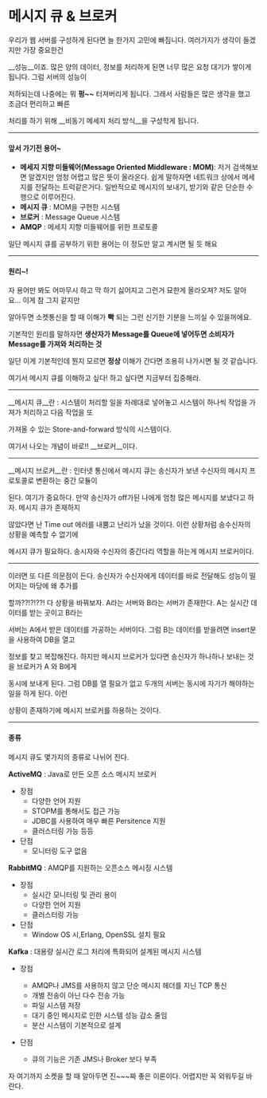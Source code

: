 # 메시지 큐 & 브로커

우리가 웹 서버를 구성하게 된다면 늘 한가지 고민에 빠짐니다.  여러가지가 생각이 들겠지만 가장 중요한건 

__성능__이죠. 많은 양의 데이터, 정보를 처리하게 된면 너무 많은 요청 대기가 쌓이게 됩니다.  그럼 서버의 성능이 

저하되는데 나중에는 뭐 __펑~~__ 터져버리게 됩니다. 그래서 사람들은 많은 생각을 했고 조금더 편리하고 빠른 

처리를 하기 위해 __비동기 메세지 처리 방식__을 구성학게 됩니다.

___

#### 앞서 가기전 용어~

- __메세지 지향 미들웨어(Message Oriented Middleware : MOM)__: 저거 검색해보면 알겠지만 엄청 어렵고 많은 뜻이 올라온다. 쉽게 말하자면 네트워크 상에서 메세지를 전달하는 트럭같은거다. 일반적으로 메시지의 보내기, 받기와 같은 단순한  수행으로 이루어진다.
- __메시지 큐__ : MOM을 구현한 시스템
- __브로커__ : Message Queue 시스템
- __AMQP__ : 메세지 지향 미들웨어를 위한 프로토콜 

일단 메시지 큐를 공부하기 위한 용어는 이 정도만 알고 계시면 될 듯 해요

___

#### 원리~!	

자 용어만 봐도 어마무시 하고 막 하기 싫어지고 그런거 묘한게 올라오져? 저도 알아요... 이게 참 그지 같지만 

알아두면 소켓통신을 할 때 이해가 __빡__ 되는 그런 신기한 기분을 느끼실 수 있을꺼에요.

기본적인 원리를 말하자면 __생산자가 Message를 Queue에 넣어두면 소비자가 Message를 가져와 처리하는 것__

일단 이게 기본적인데 뭔지 모르면 __정상__ 이해가 간다면 조용히 나가시면 될 것 같습니다.

여기서 메시지 큐를 이해하고 싶다! 하고 싶다면 지금부터 집중해라. 

___

__메시지 큐__란 : 시스템이 처리할 일을 차례대로 넣어놓고 시스템이 하나씩 작업을 가져가 처리하고 다음 작업을 또

가져올 수 있는 Store-and-forward 방식의 시스템이다.

여기서 나오는 개념이 바로!! __브로커__이다. 

___

__메시지 브로커__란 : 인터넷 통신에서 메시지 큐는 송신자가 보낸 수신자의 메시지 프로토콜로 변환하는 중간 모듈이

된다.  여기가 중요하다. 만약 송신자가 off가된 나에게 엄청 많은 메시지를 보냈다고 하자. 메시지 큐가 존재하지 

않았다면 난 Time out 에러를 내뿜고 난리가 났을 것이다. 이런 상황처럼 송수신자의 상황을 예측할 수 없기에 

메시지 큐가 필요하다. 송시자와 수신자의 중간다리 역할을 하는게 메시지 브로커이다.

___

이러면 또 다른 의문점이 든다. 송신자가 수신자에게 데이터를 바로 전달해도 성능이 떨어지는 마당에 왜 추가를 

할까??!?!??! 다 상황을 바꿔보자. A라는 서버와 B라는 서버가 존재한다. A는 실시간 데이터를 받는 곳이고 B라는 

서버는 A에서 받은 데이터를 가공하는 서버이다. 그럼 B는 데이터를 받을려면 insert문을 사용하여 DB을 열고 

정보를 찾고 복잡해진다. 하지만 메시지 브로커가 있다면 송신자가 하나하나 보내는 것을 브로커가 A 와 B에게

동시에 보내게 된다. 그럼 DB를 열 필요가 없고 두개의 서버는 동시에 자기가 해야하는 일을 하게 된다. 이런 

상황이 존재하기에 메시지 브로커를 하용하는 것이다.

___

#### 종류

메시지 큐도 몇가지의 종류로 나뉘어 진다. 



__ActiveMQ__ : Java로 만든 오픈 소스 메시지 브로커

- 장점 
  - 다양한 언어 지원
  - STOPM를 통해서도 접근 가능
  - JDBC를 사용하여 매우 빠른 Persitence 지원
  - 클러스터링 가능 등등
- 단점
  - 모니터링 도구 없음



__RabbitMQ__ : AMQP를 지원하는 오픈소스 메시징 시스템

- 장점
  - 실시간 모니터링 및 관리 용이
  - 다양한 언어 지원
  - 클러스터링 가능
- 단점
  - Window OS 시,Erlang, OpenSSL 설치 필요



__Kafka__ : 대용량 실시간 로그 처리에 특화되어 설계된 메시지 시스템

- 장점
  - AMQP나 JMS를 사용하지 않고 단순 메시지 헤더를 지닌 TCP 통신
  - 개별 전송이 아닌 다수 전송 가능
  - 파일 시스템 저장
  - 대기 중인 메시지로 인한 시스템 성능 감소 줄임
  - 분산 시스템이 기본적으로 설계

- 단점
  - 큐의 기능은 기존 JMS나 Broker 보다 부족





자 여기까지 소켓을 할 때 알아두면 진~~~짜 좋은 이론이다. 어렵지만 꼭 외워두길 바란다.
